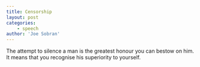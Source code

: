 ```yaml
---
title: Censorship
layout: post
categories:
    - speech
author: 'Joe Sobran'
---
```


The attempt to silence a man is the greatest honour you can bestow on him. It means that you recognise his superiority to yourself.